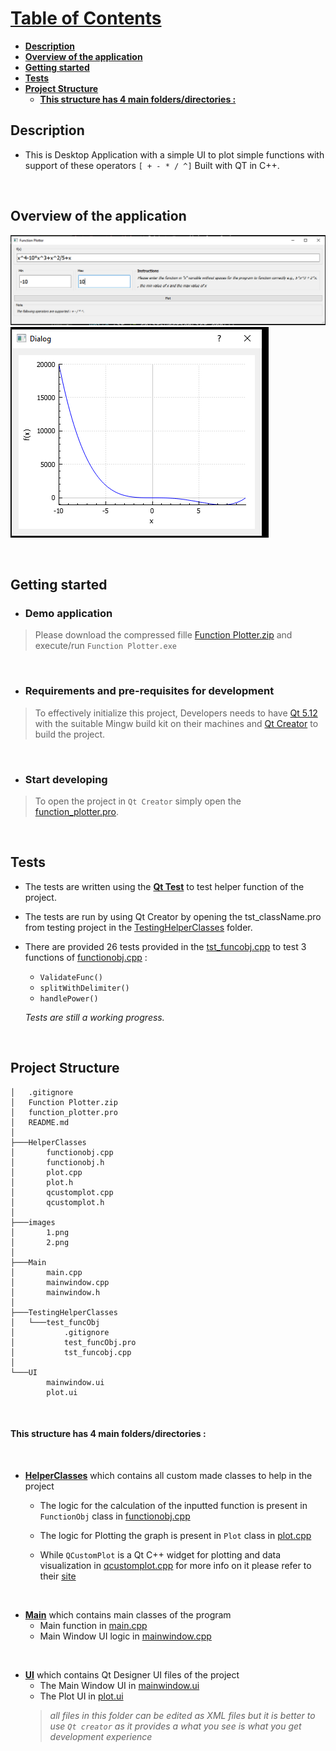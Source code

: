 # [Table of Contents](#table-of-contents)
  - [**Description**](#description)
  - [**Overview of the application**](#overview-of-the-application)
  - [**Getting started**](#getting-started)
  - [**Tests**](#tests)
  - [**Project Structure**](#project-structure)
      - [**This structure has 4 main folders/directories :**](#this-structure-has-4-main-foldersdirectories-)

## **Description**
- This is Desktop Application with a simple UI to plot simple functions with support of these operators ``[ + - * / ^]``
Built with QT in C++.

<br>

## **Overview of the application**
![1](images/1.png)
![1](images/2.png)

<br>

## **Getting started**
- ### Demo application
 > Please download the compressed fille [Function Plotter.zip](Function%20Plotter.zip) and execute/run `Function Plotter.exe`
<br>

- ### Requirements and pre-requisites for development
>To effectively initialize this project, Developers needs to have [Qt 5.12](https://www.qt.io/offline-installers) with the suitable Mingw build kit on their machines and [Qt Creator](https://www.qt.io/offline-installers) to build the project.

<br>

- ### Start developing 
>To open the project in ``Qt Creator`` simply open the [function_plotter.pro](function_plotter.pro).

<br>

## **Tests**
- The tests are written using the [**Qt Test**](https://doc.qt.io/qt-5/qttest-index.html) to test helper function of the project. 

- The tests are run by using Qt Creator by opening the tst_className.pro from testing project in the [TestingHelperClasses](TestingHelperClasses/) folder.

- There are provided 26 tests provided in the [tst_funcobj.cpp](TestingHelperClasses/test_funcObj/tst_funcobj.cpp) to test 3 functions of [functionobj.cpp](HelperClasses/functionobj.cpp) :
  - `ValidateFunc()`
  - `splitWithDelimiter()`
  - `handlePower()`

  _Tests are still a working progress._

<br>

## **Project Structure**

    │   .gitignore
    │   Function Plotter.zip
    │   function_plotter.pro
    │   README.md
    │
    ├───HelperClasses
    │       functionobj.cpp
    │       functionobj.h
    │       plot.cpp
    │       plot.h
    │       qcustomplot.cpp
    │       qcustomplot.h
    │
    ├───images
    │       1.png
    │       2.png
    │
    ├───Main
    │       main.cpp
    │       mainwindow.cpp
    │       mainwindow.h
    │
    ├───TestingHelperClasses
    │   └───test_funcObj
    │           .gitignore
    │           test_funcObj.pro
    │           tst_funcobj.cpp
    │
    └───UI
            mainwindow.ui
            plot.ui
            
<br>

#### **This structure has 4 main folders/directories :**
<br> 

- [**HelperClasses**](HelperClasses/) which contains all custom made classes to help in the project 

  - The logic for the calculation of the inputted function is present in `FunctionObj` class in [functionobj.cpp](HelperClasses/functionobj.cpp) 

  - The logic for Plotting the graph is present in `Plot` class in [plot.cpp](HelperClasses/plot.cpp)

  - While `QCustomPlot` is a Qt C++ widget for plotting and data visualization in [qcustomplot.cpp](HelperClasses/qcustomplot.cpp) for more info on it please refer to their [site](https://www.qcustomplot.com/)

<br>

- [**Main**](Main/) which contains main classes of the program 
  - Main function in  [main.cpp](Main/main.cpp)
  - Main Window UI logic in [mainwindow.cpp](Main\mainwindow.cpp)

<br>

- [**UI**](UI/) which contains Qt Designer UI files of the project
  - The Main Window UI in [mainwindow.ui](UI/mainwindow.ui)
  - The Plot UI in [plot.ui](UI/plot.ui)
  > _all files in this folder can be edited as XML files but it is better to use `Qt creator` as it provides a what you see is what you get development experience_

